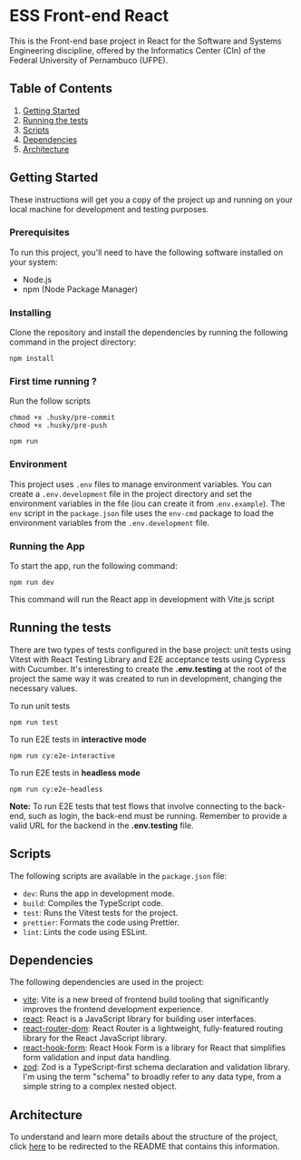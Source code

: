 # ESS Front-end React

This is the Front-end base project in React for the Software and Systems Engineering discipline, offered by the Informatics Center (CIn) of the Federal University of Pernambuco (UFPE).

## Table of Contents

1. [Getting Started](##getting-started)
2. [Running the tests](#running-the-tests)
3. [Scripts](#scripts)
4. [Dependencies](#dependencies)
5. [Architecture](#architecture)

## Getting Started

These instructions will get you a copy of the project up and running on your local machine for development and testing purposes.

### Prerequisites

To run this project, you'll need to have the following software installed on your system:

- Node.js
- npm (Node Package Manager)

### Installing

Clone the repository and install the dependencies by running the following command in the project directory:

```
npm install
```

### First time running ?

Run the follow scripts

```
chmod +x .husky/pre-commit
chmod +x .husky/pre-push
```

```
npm run
```

### Environment

This project uses `.env` files to manage environment variables. You can create a `.env.development` file in the project directory and set the environment variables in the file (iou can create it from .`env.example`). The `env` script in the `package.json` file uses the `env-cmd` package to load the environment variables from the `.env.development` file.

### Running the App

To start the app, run the following command:

```
npm run dev
```

This command will run the React app in development with Vite.js script

## Running the tests

There are two types of tests configured in the base project: unit tests using Vitest with React Testing Library and E2E acceptance tests using Cypress with Cucumber. It's interesting to create the **.env.testing** at the root of the project the same way it was created to run in development, changing the necessary values.

To run unit tests

```
npm run test
```

To run E2E tests in **interactive mode**

```
npm run cy:e2e-interactive
```

To run E2E tests in **headless mode**

```
npm run cy:e2e-headless
```

**Note:** To run E2E tests that test flows that involve connecting to the back-end, such as login, the back-end must be running. Remember to provide a valid URL for the backend in the **.env.testing** file.

## Scripts

The following scripts are available in the `package.json` file:

- `dev`: Runs the app in development mode.
- `build`: Compiles the TypeScript code.
- `test`: Runs the Vitest tests for the project.
- `prettier`: Formats the code using Prettier.
- `lint`: Lints the code using ESLint.

## Dependencies

The following dependencies are used in the project:

- [vite](https://github.com/microsoft/TypeScript): Vite is a new breed of frontend build tooling that significantly improves the frontend development experience.
- [react](https://github.com/facebook/react): React is a JavaScript library for building user interfaces.
- [react-router-dom](https://github.com/remix-run/react-router): React Router is a lightweight, fully-featured routing library for the React JavaScript library.
- [react-hook-form](https://github.com/react-hook-form/react-hook-form): React Hook Form is a library for React that simplifies form validation and input data handling.
- [zod](https://github.com/colinhacks/zod): Zod is a TypeScript-first schema declaration and validation library. I'm using the term "schema" to broadly refer to any data type, from a simple string to a complex nested object.

## Architecture

To understand and learn more details about the structure of the project, click [here](./docs/architecture-pattern.md) to be redirected to the README that contains this information.
